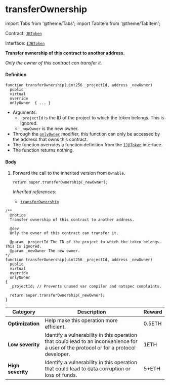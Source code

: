 # transferOwnership

import Tabs from '@theme/Tabs';
import TabItem from '@theme/TabItem';

Contract: [`JBToken`](/dev/api/contracts/jbtoken/README.md)​‌

Interface: [`IJBToken`](/dev/api/interfaces/ijbtoken.md)

<Tabs>
<TabItem value="Step by step" label="Step by step">

**Transfer ownership of this contract to another address.**

_Only the owner of this contract can transfer it._

#### Definition

```
function transferOwnership(uint256 _projectId, address _newOwner)
  public
  virtual
  override
  onlyOwner  { ... }
```

- Arguments:
  - `_projectId` is the ID of the project to which the token belongs. This is ignored.
  - `_newOwner` is the new owner.
- Through the [`onlyOwner`](https://docs.openzeppelin.com/contracts/4.x/dev/api/access#Ownable-onlyOwner--) modifier, this function can only be accessed by the address that owns this contract.
- The function overrides a function definition from the [`IJBToken`](/dev/api/interfaces/ijbtoken.md) interface.
- The function returns nothing.

#### Body

1.  Forward the call to the inherited version from `Ownable`.

    ```
    return super.transferOwnership(_newOwner);
    ```

    _Inherited references:_

    - [`transferOwnership`](https://docs.openzeppelin.com/contracts/4.x/dev/api/access#Ownable-transferOwnership-address-)

</TabItem>

<TabItem value="Code" label="Code">

```
/**
  @notice
  Transfer ownership of this contract to another address.

  @dev
  Only the owner of this contract can transfer it.

  @param _projectId The ID of the project to which the token belongs. This is ignored.
  @param _newOwner The new owner.
*/
function transferOwnership(uint256 _projectId, address _newOwner)
  public
  virtual
  override
  onlyOwner
{
  _projectId; // Prevents unused var compiler and natspec complaints.

  return super.transferOwnership(_newOwner);
}
```

</TabItem>

<TabItem value="Bug bounty" label="Bug bounty">

| Category          | Description                                                                                                                            | Reward |
| ----------------- | -------------------------------------------------------------------------------------------------------------------------------------- | ------ |
| **Optimization**  | Help make this operation more efficient.                                                                                               | 0.5ETH |
| **Low severity**  | Identify a vulnerability in this operation that could lead to an inconvenience for a user of the protocol or for a protocol developer. | 1ETH   |
| **High severity** | Identify a vulnerability in this operation that could lead to data corruption or loss of funds.                                        | 5+ETH  |

</TabItem>
</Tabs>
